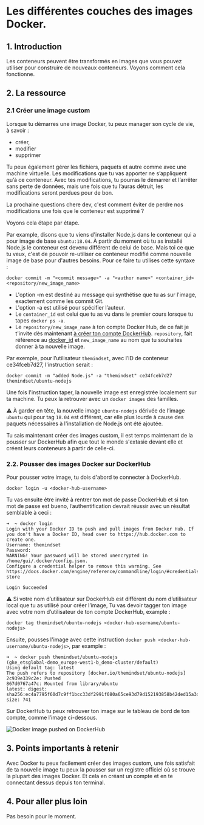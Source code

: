 # Les différentes couches des images Docker.

## 1. Introduction
Les conteneurs peuvent être transformés en images que vous pouvez utiliser pour construire de nouveaux conteneurs. 
Voyons comment cela fonctionne.

## 2. La ressource
### 2.1 Créer une image custom
Lorsque tu démarres une image Docker, tu peux manager son cycle de vie, à savoir :
- créer, 
- modifier 
- supprimer 

Tu peux également gérer les fichiers, paquets et autre comme avec une machine virtuelle. 
Les modifications que tu vas apporter ne s’appliquent qu’à ce conteneur. 
Avec tes modifications, tu pourras le démarrer et l’arrêter sans perte de données, 
mais une fois que tu l’auras détruit, les modifications seront perdues pour de bon.

La prochaine questions chere dev, c'est comment éviter de perdre nos modifications une fois que le conteneur est supprimé ? 

Voyons cela étape par étape.

Par example, disons que tu viens d'installer Node.js dans le conteneur qui a pour image de base `ubuntu:18.04`.
À partir du moment où tu as installé Node.js le conteneur est devenu différent de celui de base.
Mais toi ce que tu veux, c'est de pouvoir re-utiliser ce conteneur modifié comme nouvelle image de base pour d'autres besoins. 
Pour ce faire tu utilises cette syntaxe : 

```shell
docker commit -m "<commit message>" -a "<author name>" <container_id> <repository/new_image_name>
```

- L'option -m est destiné au message qui synthétise que tu as sur l'image, exactement comme les commit Git.
- L'option -a est utilisé pour spécifier l’auteur. 
- Le `container_id` est celui que tu as vu dans le premier cours lorsque tu tapes `docker ps -a`. 
- Le `repository/new_image_name` à ton compte Docker Hub, de ce fait je t'invite dès maintenant [à créer ton compte DockerHub](https://hub.docker.com/signup).
  `repository`, fait référence au [docker_id](https://docs.docker.com/docker-id/) et `new_image_name` au nom que tu souhaites donner à ta nouvelle image.

Par exemple, pour l’utilisateur `themindset`, avec l’ID de conteneur ce34fceb7d27, l'instruction serait :

```shell
docker commit -m "added Node.js" -a "themindset" ce34fceb7d27 themindset/ubuntu-nodejs
```
Une fois l'instruction taper, la nouvelle image est enregistrée localement sur ta machine. 
Tu peux la retrouver avec un `docker images` des familles.


:warning: À garder en tête, la nouvelle image `ubuntu-nodejs` dérivée de l’image `ubuntu` qui pour tag `18.04` est différent, car elle plus lourde à cause des paquets nécessaires à l'installation de Node.js ont été ajoutée. 

Tu sais maintenant créer des images custom, 
il est temps maintenant de la pousser sur DockerHub afin que tout le monde s'extasie devant elle 
et créent leurs conteneurs à partir de celle-ci.

### 2.2. Pousser des images Docker sur DockerHub

Pour pousser votre image, tu dois d'abord te connecter à DockerHub.

```shell
docker login -u <docker-hub-username>
```
Tu vas ensuite être invité à rentrer ton mot de passe DockerHub et si ton mot de passe est bueno, l’authentification devrait réussir avec un résultat semblable à ceci : 
```shell
➜  ~ docker login                                                                                                                                 
Login with your Docker ID to push and pull images from Docker Hub. If you don't have a Docker ID, head over to https://hub.docker.com to create one.
Username: themindset
Password: 
WARNING! Your password will be stored unencrypted in /home/gui/.docker/config.json.
Configure a credential helper to remove this warning. See
https://docs.docker.com/engine/reference/commandline/login/#credentials-store

Login Succeeded
```

:warning: Si votre nom d’utilisateur sur DockerHub est différent 
du nom d’utilisateur local que tu as utilisé pour créer l’image, 
Tu vas devoir tagger ton image avec votre nom d’utilisateur de ton compte DockerHub, example :

```shell
docker tag themindset/ubuntu-nodejs <docker-hub-username/ubuntu-nodejs>
```

Ensuite, pousses l'image avec cette instruction `docker push <docker-hub-username/ubuntu-nodejs>`, par example :

```shell
➜  ~ docker push themindset/ubuntu-nodejs                                                                                                         (gke_etsglobal-demo_europe-west1-b_demo-cluster/default)
Using default tag: latest
The push refers to repository [docker.io/themindset/ubuntu-nodejs]
2c939e339c2e: Pushed 
867d0767a47c: Mounted from library/ubuntu 
latest: digest: sha256:ec4a7795f60d7c9ff1bcc33df2991f080a65ce93d79d152193858b42ded15a3d size: 741
```


Sur DockerHub tu peux retrouver ton image sur le tableau de bord de ton compte, comme l’image ci-dessous.

![Docker image pushed on DockerHub](https://i.imgur.com/0fiUhRt.png)


## 3. Points importants à retenir
Avec Docker tu peux facilement créer des images custom, une fois satisfait de ta nouvelle image tu peux la pousser sur un registre officiel 
où se trouve la plupart des images Docker.
Et cela en créant un compte et en te connectant dessus depuis ton terminal.

## 4. Pour aller plus loin
Pas besoin pour le moment.
